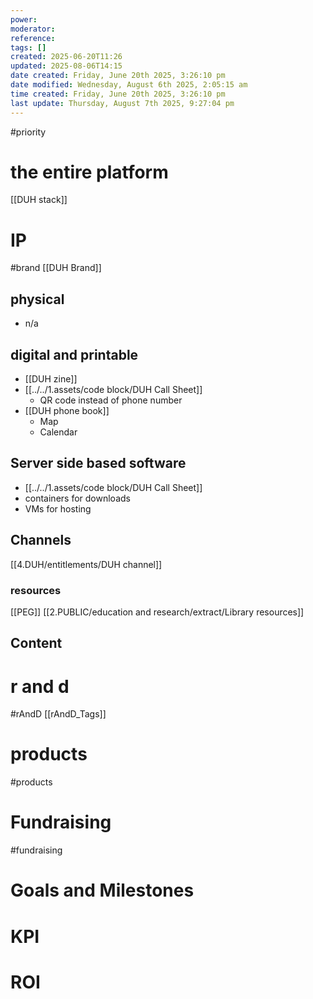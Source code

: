 ```yaml
---
power: 
moderator: 
reference: 
tags: []
created: 2025-06-20T11:26
updated: 2025-08-06T14:15
date created: Friday, June 20th 2025, 3:26:10 pm
date modified: Wednesday, August 6th 2025, 2:05:15 am
time created: Friday, June 20th 2025, 3:26:10 pm
last update: Thursday, August 7th 2025, 9:27:04 pm
---
```

#priority 
# the entire platform
[[DUH stack]]

# IP
#brand 
[[DUH Brand]]


## physical
- n/a
## digital and printable
- [[DUH zine]]
- [[../../1.assets/code block/DUH Call Sheet]]
	- QR code instead of phone number
- [[DUH phone book]]
	- Map
	- Calendar
## Server side based software
- [[../../1.assets/code block/DUH Call Sheet]]
- containers for downloads
- VMs for hosting
## Channels
[[4.DUH/entitlements/DUH channel]]
### resources
[[PEG]]
[[2.PUBLIC/education and research/extract/Library resources]]

## Content
# r and d
#rAndD 
[[rAndD_Tags]]
# products
#products 

# Fundraising
#fundraising 

# Goals and Milestones


# KPI

# ROI

